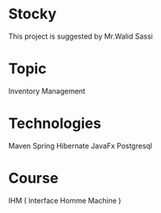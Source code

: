 # Stocky
This project is suggested by Mr.Walid Sassi

# Topic
Inventory Management

# Technologies
Maven Spring Hibernate JavaFx Postgresql

# Course
IHM ( Interface Homme Machine )
